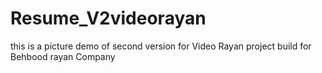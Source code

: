 # Resume_V2videorayan
this is a picture demo  of second version for Video Rayan project  build for Behbood rayan Company
